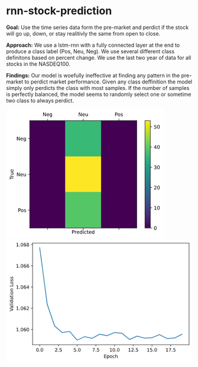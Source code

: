 # rnn-stock-prediction

**Goal:** Use the time series data form the pre-market and perdict if the stock will go up, down, or stay realitivly the same from open to close. 

**Approach:** We use a lstm-rnn with a fully connected layer at the end to produce a class label (Pos, Neu, Neg). We use several different class definitons  based on percent change. We use the last two year of data for all stocks in the NASDEQ100.

**Findings:** Our model is woefully ineffective at finding any pattern in the pre-market to perdict market performance. Given any class deffinition the model simply only perdicts the class with most samples. If the number of samples is perfectly balanced, the model seems to randomly select one or sometime two class to always perdict. 

![ConfutionMatrix](/Results/ConfusionMatrix.png) ![ValidationLoss](/Results/ValidationLoss.png)
